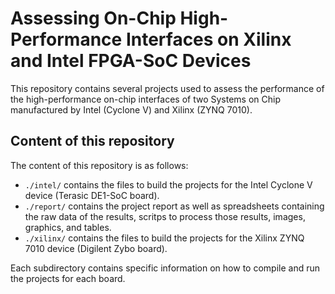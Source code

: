 # Assessing On-Chip High-Performance Interfaces on Xilinx and Intel FPGA-SoC Devices

This repository contains several projects used to assess the performance of the high-performance on-chip interfaces of two Systems on Chip manufactured by Intel (Cyclone V) and Xilinx (ZYNQ 7010).

## Content of this repository

The content of this repository is as follows:
* `./intel/` contains the files to build the projects for the Intel Cyclone V device (Terasic DE1-SoC board).
* `./report/` contains the project report as well as spreadsheets containing the raw data of the results, scritps to process those results, images, graphics, and tables.
* `./xilinx/` contains the files to build the projects for the Xilinx ZYNQ 7010 device (Digilent Zybo board).

Each subdirectory contains specific information on how to compile and run the projects for each board.